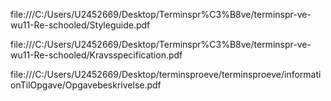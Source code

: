 file:///C:/Users/U2452669/Desktop/Terminspr%C3%B8ve/terminspr-ve-wu11-Re-schooled/Styleguide.pdf

file:///C:/Users/U2452669/Desktop/Terminspr%C3%B8ve/terminspr-ve-wu11-Re-schooled/Kravsspecification.pdf

file:///C:/Users/U2452669/Desktop/terminsproeve/terminsproeve/informationTilOpgave/Opgavebeskrivelse.pdf

